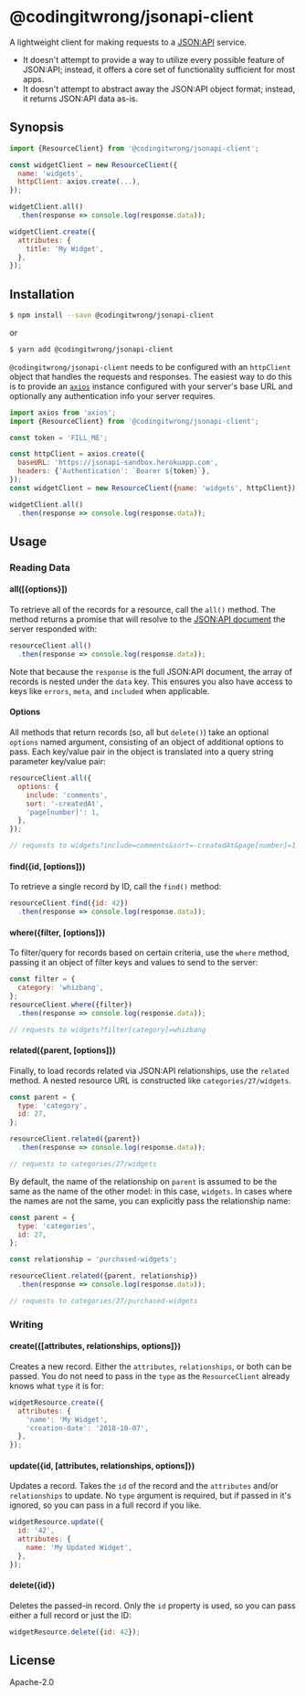 # @codingitwrong/jsonapi-client

A lightweight client for making requests to a [JSON:API](https://jsonapi.org/) service.

- It doesn't attempt to provide a way to utilize every possible feature of JSON:API; instead, it offers a core set of functionality sufficient for most apps.
- It doesn't attempt to abstract away the JSON:API object format; instead, it returns JSON:API data as-is.

## Synopsis

```javascript
import {ResourceClient} from '@codingitwrong/jsonapi-client';

const widgetClient = new ResourceClient({
  name: 'widgets',
  httpClient: axios.create(...),
});

widgetClient.all()
  .then(response => console.log(response.data));

widgetClient.create({
  attributes: {
    title: 'My Widget',
  },
});
```

## Installation

```sh
$ npm install --save @codingitwrong/jsonapi-client
```

or

```sh
$ yarn add @codingitwrong/jsonapi-client
```

`@codingitwrong/jsonapi-client` needs to be configured with an `httpClient` object that handles the requests and responses. The easiest way to do this is to provide an [`axios`](https://axios-http.com/) instance configured with your server's base URL and optionally any authentication info your server requires.

```js
import axios from 'axios';
import {ResourceClient} from '@codingitwrong/jsonapi-client';

const token = 'FILL_ME';

const httpClient = axios.create({
  baseURL: 'https://jsonapi-sandbox.herokuapp.com',
  headers: {'Authentication': `Bearer ${token}`},
});
const widgetClient = new ResourceClient({name: 'widgets', httpClient});

widgetClient.all()
  .then(response => console.log(response.data));
```

## Usage

### Reading Data

#### all([{options}])

To retrieve all of the records for a resource, call the `all()` method. The method returns a promise that will resolve to the [JSON:API document](https://jsonapi.org/format/#document-structure) the server responded with:

```javascript
resourceClient.all()
  .then(response => console.log(response.data));
```

Note that because the `response` is the full JSON:API document, the array of records is nested under the `data` key. This ensures you also have access to keys like `errors`, `meta`, and `included` when applicable.

#### Options

All methods that return records (so, all but `delete()`) take an optional `options` named argument, consisting of an object of additional options to pass. Each key/value pair in the object is translated into a query string parameter key/value pair:

```js
resourceClient.all({
  options: {
    include: 'comments',
    sort: '-createdAt',
    'page[number]': 1,
  },
});

// requests to widgets?include=comments&sort=-createdAt&page[number]=1
```

#### find({id, [options]})

To retrieve a single record by ID, call the `find()` method:

```javascript
resourceClient.find({id: 42})
  .then(response => console.log(response.data));
```

#### where({filter, [options]})

To filter/query for records based on certain criteria, use the `where` method, passing it an object of filter keys and values to send to the server:

```javascript
const filter = {
  category: 'whizbang',
};
resourceClient.where({filter})
  .then(response => console.log(response.data));

// requests to widgets?filter[category]=whizbang
```

#### related({parent, [options]})

Finally, to load records related via JSON:API relationships, use the `related` method. A nested resource URL is constructed like `categories/27/widgets`.

```javascript
const parent = {
  type: 'category',
  id: 27,
};

resourceClient.related({parent})
  .then(response => console.log(response.data));

// requests to categories/27/widgets
```

By default, the name of the relationship on `parent` is assumed to be the same as the name of the other model: in this case, `widgets`. In cases where the names are not the same, you can explicitly pass the relationship name:

```javascript
const parent = {
  type: 'categories',
  id: 27,
};

const relationship = 'purchased-widgets';

resourceClient.related({parent, relationship})
  .then(response => console.log(response.data));

// requests to categories/27/purchased-widgets
```

### Writing

#### create({[attributes, relationships, options]})

Creates a new record. Either the `attributes`, `relationships`, or both can be passed. You do not need to pass in the `type` as the `ResourceClient` already knows what `type` it is for:

```js
widgetResource.create({
  attributes: {
    'name': 'My Widget',
    'creation-date': '2018-10-07',
  },
});
```

#### update({id, [attributes, relationships, options]})

Updates a record. Takes the `id` of the record and the `attributes` and/or `relationships` to update. No `type` argument is required, but if passed in it's ignored, so you can pass in a full record if you like.

```js
widgetResource.update({
  id: '42',
  attributes: {
    name: 'My Updated Widget',
  },
});
```

#### delete({id})

Deletes the passed-in record. Only the `id` property is used, so you can pass either a full record or just the ID:

```js
widgetResource.delete({id: 42});
```

## License

Apache-2.0
